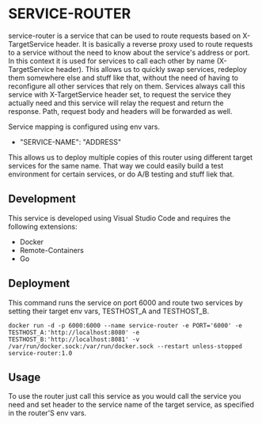 # SERVICE-ROUTER

service-router is a service that can be used to route requests based on X-TargetService
header.
It is basically a reverse proxy used to route requests to a service without the need to
know about the service's address or port. In this context it is used for services to call
each other by name (X-TargetService header).
This allows us to quickly swap services, redeploy them somewhere else and stuff like that,
without the need of having to reconfigure all other services that rely on them.
Services always call this service with X-TargetService header set, to request the service
they actually need and this service will relay the request and return the response.
Path, request body and headers will be forwarded as well.

Service mapping is configured using env vars.
* "SERVICE-NAME": "ADDRESS"

This allows us to deploy multiple copies of this router using different target services
for the same name. That way we could easily build a test environment for certain services,
or do A/B testing and stuff liek that.

## Development
This service is developed using Visual Studio Code and requires the following extensions:
* Docker
* Remote-Containers
* Go

## Deployment
This command runs the service on port 6000 and route two services by setting their target env vars,
TESTHOST_A and TESTHOST_B.
```
docker run -d -p 6000:6000 --name service-router -e PORT='6000' -e TESTHOST_A:'http://localhost:8080' -e TESTHOST_B:'http://localhost:8081' -v /var/run/docker.sock:/var/run/docker.sock --restart unless-stopped service-router:1.0
```

## Usage
To use the router just call this service as you would call the service you need and set header to 
the service name of the target service, as specified in the router'S env vars.
```